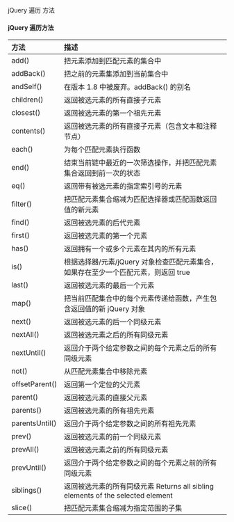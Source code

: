  jQuery 遍历 方法 

#### jQuery 遍历方法

 

|方法|描述|
|:--|:--|
|add()|把元素添加到匹配元素的集合中|
|addBack()|把之前的元素集添加到当前集合中|
|andSelf()| 在版本 1.8 中被废弃。addBack() 的别名|
|children()|返回被选元素的所有直接子元素|
|closest()|返回被选元素的第一个祖先元素|
|contents()|返回被选元素的所有直接子元素（包含文本和注释节点）|
|each()|为每个匹配元素执行函数|
|end()|结束当前链中最近的一次筛选操作，并把匹配元素集合返回到前一次的状态|
|eq()|返回带有被选元素的指定索引号的元素|
|filter()|把匹配元素集合缩减为匹配选择器或匹配函数返回值的新元素|
|find()|返回被选元素的后代元素|
|first()|返回被选元素的第一个元素|
|has()|返回拥有一个或多个元素在其内的所有元素|
|is()|根据选择器/元素/jQuery 对象检查匹配元素集合，如果存在至少一个匹配元素，则返回 true|
|last()|返回被选元素的最后一个元素|
|map()|把当前匹配集合中的每个元素传递给函数，产生包含返回值的新 jQuery 对象|
|next()|返回被选元素的后一个同级元素|
|nextAll()|返回被选元素之后的所有同级元素|
|nextUntil()|返回介于两个给定参数之间的每个元素之后的所有同级元素|
|not()|从匹配元素集合中移除元素|
|offsetParent()|返回第一个定位的父元素|
|parent()|返回被选元素的直接父元素|
|parents()|返回被选元素的所有祖先元素|
|parentsUntil()|返回介于两个给定参数之间的所有祖先元素|
|prev()|返回被选元素的前一个同级元素|
|prevAll()|返回被选元素之前的所有同级元素|
|prevUntil()|返回介于两个给定参数之间的每个元素之前的所有同级元素|
|siblings()|返回被选元素的所有同级元素 Returns all sibling elements of the selected element|
|slice()|把匹配元素集合缩减为指定范围的子集|






